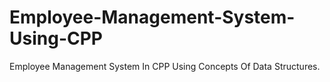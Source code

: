 # Employee-Management-System-Using-CPP
Employee Management System In CPP Using Concepts Of Data Structures.
